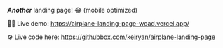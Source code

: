 _**Another**_ landing page! 😂 (mobile optimized)

🧑‍💻 Live demo: https://airplane-landing-page-woad.vercel.app/

⚙️ Live code here: https://githubbox.com/keiryan/airplane-landing-page

